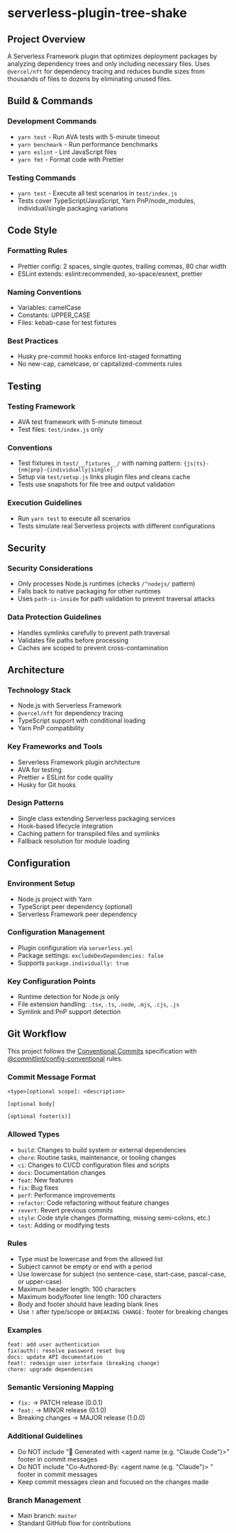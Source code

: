 # serverless-plugin-tree-shake

## Project Overview

A Serverless Framework plugin that optimizes deployment packages by analyzing dependency trees and only including necessary files. Uses `@vercel/nft` for dependency tracing and reduces bundle sizes from thousands of files to dozens by eliminating unused files.

## Build & Commands

### Development Commands
- `yarn test` - Run AVA tests with 5-minute timeout
- `yarn benchmark` - Run performance benchmarks  
- `yarn eslint` - Lint JavaScript files
- `yarn fmt` - Format code with Prettier

### Testing Commands
- `yarn test` - Execute all test scenarios in `test/index.js`
- Tests cover TypeScript/JavaScript, Yarn PnP/node_modules, individual/single packaging variations

## Code Style

### Formatting Rules
- Prettier config: 2 spaces, single quotes, trailing commas, 80 char width
- ESLint extends: eslint:recommended, xo-space/esnext, prettier

### Naming Conventions
- Variables: camelCase
- Constants: UPPER_CASE
- Files: kebab-case for test fixtures

### Best Practices
- Husky pre-commit hooks enforce lint-staged formatting
- No new-cap, camelcase, or capitalized-comments rules

## Testing

### Testing Framework
- AVA test framework with 5-minute timeout
- Test files: `test/index.js` only

### Conventions
- Test fixtures in `test/__fixtures__/` with naming pattern: `{js|ts}-{nm|pnp}-{individually|single}`
- Setup via `test/setup.js` links plugin files and cleans cache
- Tests use snapshots for file tree and output validation

### Execution Guidelines
- Run `yarn test` to execute all scenarios
- Tests simulate real Serverless projects with different configurations

## Security

### Security Considerations
- Only processes Node.js runtimes (checks `/^nodejs/` pattern)
- Falls back to native packaging for other runtimes
- Uses `path-is-inside` for path validation to prevent traversal attacks

### Data Protection Guidelines
- Handles symlinks carefully to prevent path traversal
- Validates file paths before processing
- Caches are scoped to prevent cross-contamination

## Architecture

### Technology Stack
- Node.js with Serverless Framework
- `@vercel/nft` for dependency tracing
- TypeScript support with conditional loading
- Yarn PnP compatibility

### Key Frameworks and Tools
- Serverless Framework plugin architecture
- AVA for testing
- Prettier + ESLint for code quality
- Husky for Git hooks

### Design Patterns
- Single class extending Serverless packaging services
- Hook-based lifecycle integration
- Caching pattern for transpiled files and symlinks
- Fallback resolution for module loading

## Configuration

### Environment Setup
- Node.js project with Yarn
- TypeScript peer dependency (optional)
- Serverless Framework peer dependency

### Configuration Management
- Plugin configuration via `serverless.yml`
- Package settings: `excludeDevDependencies: false`
- Supports `package.individually: true`

### Key Configuration Points
- Runtime detection for Node.js only
- File extension handling: `.tsx`, `.ts`, `.node`, `.mjs`, `.cjs`, `.js`
- Symlink and PnP support detection

## Git Workflow

This project follows the [Conventional Commits](https://www.conventionalcommits.org/en/v1.0.0/) specification with [@commitlint/config-conventional](https://github.com/conventional-changelog/commitlint/tree/master/@commitlint/config-conventional) rules.

### Commit Message Format
```
<type>[optional scope]: <description>

[optional body]

[optional footer(s)]
```

### Allowed Types
- `build`: Changes to build system or external dependencies
- `chore`: Routine tasks, maintenance, or tooling changes
- `ci`: Changes to CI/CD configuration files and scripts
- `docs`: Documentation changes
- `feat`: New features
- `fix`: Bug fixes
- `perf`: Performance improvements
- `refactor`: Code refactoring without feature changes
- `revert`: Revert previous commits
- `style`: Code style changes (formatting, missing semi-colons, etc.)
- `test`: Adding or modifying tests

### Rules
- Type must be lowercase and from the allowed list
- Subject cannot be empty or end with a period
- Use lowercase for subject (no sentence-case, start-case, pascal-case, or upper-case)
- Maximum header length: 100 characters
- Maximum body/footer line length: 100 characters
- Body and footer should have leading blank lines
- Use `!` after type/scope or `BREAKING CHANGE:` footer for breaking changes

### Examples
```
feat: add user authentication
fix(auth): resolve password reset bug
docs: update API documentation
feat!: redesign user interface (breaking change)
chore: upgrade dependencies
```

### Semantic Versioning Mapping
- `fix:` → PATCH release (0.0.1)
- `feat:` → MINOR release (0.1.0)
- Breaking changes → MAJOR release (1.0.0)

### Additional Guidelines
- Do NOT include "🤖 Generated with <agent name (e.g. "Claude Code")>" footer in commit messages
- Do NOT include "Co-Authored-By: <agent name (e.g. "Claude")> <email>" footer in commit messages
- Keep commit messages clean and focused on the changes made

### Branch Management
- Main branch: `master`
- Standard GitHub flow for contributions